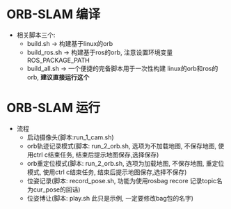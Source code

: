 # ORB-SLAM 编译
- 相关脚本三个:
  - build.sh -> 构建基于linux的orb
  - build_ros.sh -> 构建基于ros的orb, 注意设置环境变量ROS_PACKAGE_PATH
  - build_all.sh -> 一个便捷的完备脚本用于一次性构建 linux的orb和ros的orb, **建议直接运行这个**
# ORB-SLAM 运行
- 流程
  - 启动摄像头(脚本:run_1_cam.sh)
  - orb轨迹记录模式(脚本: run_2_orb.sh, 选项为不加载地图, 不保存地图, 使用ctrl c结束任务, 结束后提示地图保存,选择保存)
  - orb重定位模式(脚本: run_2_orb.sh, 选项为加载地图, 不保存地图, 重定位模式, 使用ctrl c结束任务, 结束后提示地图保存,选择不保存)
  - 位姿记录(脚本: record_pose.sh, 功能为使用rosbag recore 记录topic名为cur_pose的回话)
  - 位姿博让(脚本: play.sh 此只是示例, 一定要修改bag包的名字)
